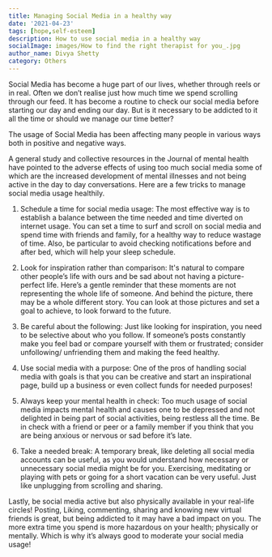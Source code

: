```yaml
---  
title: Managing Social Media in a healthy way
date: '2021-04-23'  
tags: [hope,self-esteem]  
description: How to use social media in a healthy way  
socialImage: images/How to find the right therapist for you_.jpg
author_name: Divya Shetty
category: Others
---  
```



Social Media has become a huge part of our lives, whether through reels or in real. Often we don’t realise just how much time we spend scrolling through our feed. It has become a routine to check our social media before starting our day and ending our day.
But is it necessary to be addicted to it all the time or should we manage our time better?  

The usage of Social Media has been affecting many people in various ways both in positive and negative ways.

 A general study and collective resources in the Journal of mental health have pointed to the adverse effects of using too much social media some of which are the increased development of mental illnesses and not being active in the day to day conversations. Here are a few tricks to manage social media usage healthily.

1. Schedule a time for social media usage: The most effective way is to establish a balance between the time needed and time diverted on internet usage. You can set a time to surf and scroll on social media and spend time with friends and family, for a healthy way to reduce wastage of time. Also, be particular to avoid checking notifications before and after bed, which will help your sleep schedule. 

2. Look for inspiration rather than comparison: It's natural to compare other people’s life with ours and be sad about not having a picture-perfect life. Here’s a gentle reminder that these moments are not representing the whole life of someone. And behind the picture, there may be a whole different story. You can look at those pictures and set a goal to achieve, to look forward to the future.

3. Be careful about the following: Just like looking for inspiration, you need to be selective about who you follow. If someone’s posts constantly make you feel bad or compare yourself with them or frustrated; consider unfollowing/ unfriending them and making the feed healthy.

4. Use social media with a purpose: One of the pros of handling social media with goals is that you can be creative and start an inspirational page, build up a business or even collect funds for needed purposes!

5. Always keep your mental health in check: Too much usage of social media impacts mental health and causes one to be depressed and not delighted in being part of social activities, being restless all the time. Be in check with a friend or peer or a family member if you think that you are being anxious or nervous or sad before it’s late.

6. Take a needed break: A temporary break, like deleting all social media accounts can be useful, as you would understand how necessary or unnecessary social media might be for you. Exercising, meditating or playing with pets or going for a short vacation can be very useful. Just like unplugging from scrolling and sharing. 


Lastly, be social media active but also physically available in your real-life circles!
Posting, Liking, commenting, sharing and knowing new virtual friends is great, but being addicted to it may have a bad impact on you. The more extra time you spend is more hazardous on your health; physically or mentally. Which is why it’s always good to moderate your social media usage!

